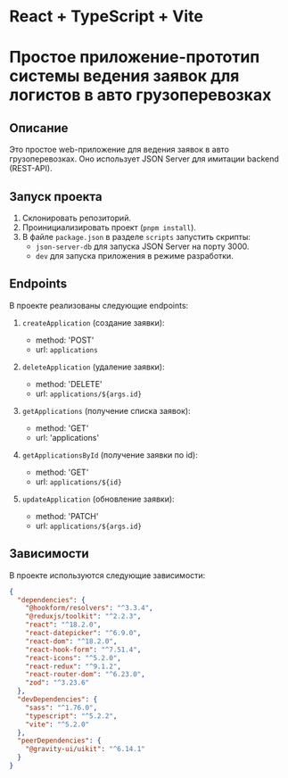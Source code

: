 # React + TypeScript + Vite

# Простое приложение-прототип системы ведения заявок для логистов в авто грузоперевозках

## Описание

Это простое web-приложение для ведения заявок в авто грузоперевозках. Оно использует JSON Server для имитации backend (REST-API).

## Запуск проекта

1. Склонировать репозиторий.
2. Проинициализировать проект (`pnpm install`).
3. В файле `package.json` в разделе `scripts` запустить скрипты:
    - `json-server-db` для запуска JSON Server на порту 3000.
    - `dev` для запуска приложения в режиме разработки.

## Endpoints

В проекте реализованы следующие endpoints:

1. `createApplication` (создание заявки):
    - method: 'POST'
    - url: `applications`

2. `deleteApplication` (удаление заявки):
    - method: 'DELETE'
    - url: `applications/${args.id}`

3. `getApplications` (получение списка заявок):
    - method: 'GET'
    - url: 'applications'

4. `getApplicationsById` (получение заявки по id):
    - method: 'GET'
    - url: `applications/${id}`

5. `updateApplication` (обновление заявки):
    - method: 'PATCH'
    - url: `applications/${args.id}`

## Зависимости

В проекте используются следующие зависимости:

```json
{
  "dependencies": {
    "@hookform/resolvers": "^3.3.4",
    "@reduxjs/toolkit": "^2.2.3",
    "react": "^18.2.0",
    "react-datepicker": "^6.9.0",
    "react-dom": "^18.2.0",
    "react-hook-form": "^7.51.4",
    "react-icons": "^5.2.0",
    "react-redux": "^9.1.2",
    "react-router-dom": "^6.23.0",
    "zod": "^3.23.6"
  },
  "devDependencies": {
    "sass": "^1.76.0",
    "typescript": "^5.2.2",
    "vite": "^5.2.0"
  },
  "peerDependencies": {
    "@gravity-ui/uikit": "^6.14.1"
  }
}
